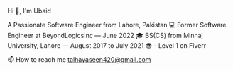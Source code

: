 Hi 👋, I'm Ubaid

A Passionate Software Engineer from Lahore, Pakistan
💻 Former Software Engineer at BeyondLogicsInc — June 2022
🎓 BS(CS) from Minhaj University, Lahore — August 2017 to July 2021
😎 - Level 1 on Fiverr

📫 How to reach me talhayaseen420@gmail.com
